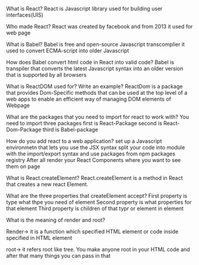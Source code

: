 What is React?
React is Javascript library used for building user interfaces(UIS)

Who made React?
React was created by facebook and from 2013 it used for web page

What is Babel?
Babel is free and open-source Javascript transcomplier
it used to convert ECMA-script into older Javascript

How does Babel convert html code in React into valid code?
Babel is transpiler that converts the latest Javascript syntax
into an older version that is supported by all browsers

What is ReactDOM used for? Write an example?
ReactDom is a package that provides Dom-Specific methods that can be
used at the top level of a web apps to enable an efficient way of managing 
DOM elements of Webpage

What are the packages that you need to import for react to work with?
You need to import three packages 
first is React-Package
second is React-Dom-Package
third is Babel-package

How do you add react to a web application?
set up a Javascript environmetn that lets you use the JSX syntax 
split your code into module with the import/export syntax and use packages 
from npm packages registry
After all render your React Components where you want to see them on page

What is React.createElement?
React.createElement is a method in React that creates a new react Element.

What are the three properties that createElement accept?
First property is type what thpe you need of element 
Second property is what properties for that element 
Third property is children of that typr or element in element

What is the meaning of render and root?

Render-> it is a function which specified HTML element
         or code inside specified in HTML element

root-> it refers root like tree. You make anyone root in your HTML 
        code and after that many things you can pass in that